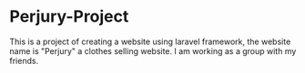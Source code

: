 # Perjury-Project
This is a project of creating a website using laravel framework, the website name is "Perjury" a clothes selling website. I am working as a group with my friends.
